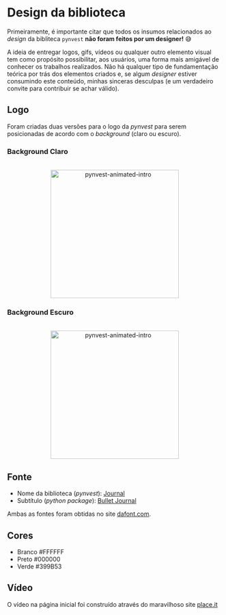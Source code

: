 # Design da biblioteca

Primeiramente, é importante citar que todos os insumos relacionados ao *design* da bibliteca `pynvest` **não foram feitos por um designer!** 😅

A ideia de entregar logos, gifs, vídeos ou qualquer outro elemento visual tem como propósito possibilitar, aos usuários, uma forma mais amigável de conhecer os trabalhos realizados. Não há qualquer tipo de fundamentação teórica por trás dos elementos criados e, se algum *designer* estiver consumindo este conteúdo, minhas sinceras desculpas (e um verdadeiro convite para contribuir se achar válido).

## Logo

Foram criadas duas versões para o logo da *pynvest* para serem posicionadas de acordo com o *background* (claro ou escuro).

### Background Claro

<div align="center">
    <br><img src="https://github.com/ThiagoPanini/pynvest/blob/docs/atualizacao-de-documentacao/docs/assets/imgs/logo.png?raw=true" alt="pynvest-animated-intro" width="300" height="300">
</div>

### Background Escuro

<div align="center">
    <br><img src="https://github.com/ThiagoPanini/pynvest/blob/docs/atualizacao-de-documentacao/docs/assets/imgs/logo-white.png?raw=true" alt="pynvest-animated-intro" width="300" height="300">
</div>

## Fonte

- Nome da biblioteca (*pynvest*): [Journal](https://www.dafont.com/pt/journal2.font?text=pynvest)
- Subtítulo (*python package*): [Bullet Journal](https://www.dafont.com/pt/bullet-journal.font?text=pynvest)

Ambas as fontes foram obtidas no site [dafont.com](https://www.dafont.com/).

## Cores

- Branco #FFFFFF
- Preto #000000
- Verde #399B53

## Vídeo

O vídeo na página inicial foi construído através do maravilhoso site [place.it]()